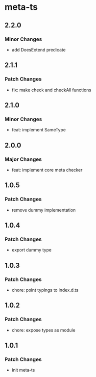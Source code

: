 # meta-ts

## 2.2.0

### Minor Changes

- add DoesExtend predicate

## 2.1.1

### Patch Changes

- fix: make check and checkAll functions

## 2.1.0

### Minor Changes

- feat: implement SameType

## 2.0.0

### Major Changes

- feat: implement core meta checker

## 1.0.5

### Patch Changes

- remove dummy implementation

## 1.0.4

### Patch Changes

- export dummy type

## 1.0.3

### Patch Changes

- chore: point typings to index.d.ts

## 1.0.2

### Patch Changes

- chore: expose types as module

## 1.0.1

### Patch Changes

- init meta-ts
